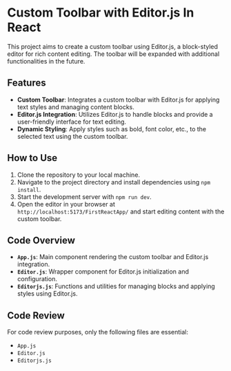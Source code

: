 # Custom Toolbar with Editor.js In React 

This project aims to create a custom toolbar using Editor.js, a block-styled editor for rich content editing. The toolbar will be expanded with additional functionalities in the future.

## Features

- **Custom Toolbar**: Integrates a custom toolbar with Editor.js for applying text styles and managing content blocks.
- **Editor.js Integration**: Utilizes Editor.js to handle blocks and provide a user-friendly interface for text editing.
- **Dynamic Styling**: Apply styles such as bold, font color, etc., to the selected text using the custom toolbar.

## How to Use

1. Clone the repository to your local machine.
2. Navigate to the project directory and install dependencies using `npm install`.
3. Start the development server with `npm run dev`.
4. Open the editor in your browser at `http://localhost:5173/FirstReactApp/` and start editing content with the custom toolbar.

## Code Overview

- **`App.js`**: Main component rendering the custom toolbar and Editor.js integration.
- **`Editor.js`**: Wrapper component for Editor.js initialization and configuration.
- **`Editorjs.js`**: Functions and utilities for managing blocks and applying styles using Editor.js.

## Code Review

For code review purposes, only the following files are essential:
- `App.js`
- `Editor.js`
- `Editorjs.js`


